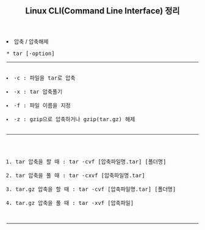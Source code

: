<header>
  <h2> Linux CLI(Command Line Interface) 정리 </h2>
</header>

<body>
  
  <dl>
    <li> 압축 / 압축해제 </li>
<pre>
* tar [-option]<hr>
<li>-c : 파일을 tar로 압축</li>
<li>-x : tar 압축풀기</li>
<li>-f : 파일 이름을 지정</li>
<li>-z : gzip으로 압축하거나 gzip(tar.gz) 해제</li>
</ol><hr>
<ol>
<li>tar 압축을 할 때 : tar -cvf [압축파일명.tar] [폴더명] </li>
<li>tar 압축을 풀 때 : tar -cxvf [압축파일명.tar] </li>
<li>tar.gz 압축을 할 때 : tar -cvf [압축파일명.tar] [폴더명] </li>
<li>tar.gz 압축을 풀 때 : tar -xvf [압축파일] </li>
</pre>
  </dl><hr>
  
</body>
